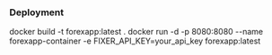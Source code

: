 ### Deployment

docker build -t forexapp:latest .
docker run -d -p 8080:8080 --name forexapp-container -e FIXER_API_KEY=your_api_key forexapp:latest
